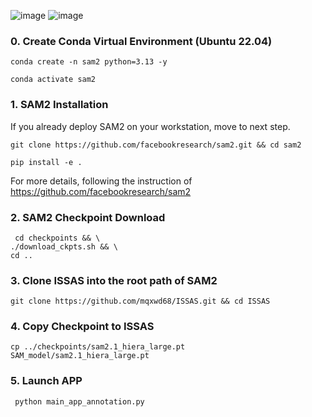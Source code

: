 ![image](https://github.com/user-attachments/assets/5ca59498-8f75-469c-8546-c9b20f9593ea)
![image](https://github.com/user-attachments/assets/08617ad9-b9a4-49e2-90fc-3429ac60f9b2)

### **0.  Create Conda Virtual Environment (Ubuntu 22.04)**
```
conda create -n sam2 python=3.13 -y

conda activate sam2
```


### **1.  SAM2 Installation**

If you already deploy SAM2 on your workstation, move to next step.
```
git clone https://github.com/facebookresearch/sam2.git && cd sam2

pip install -e .
```

For more details, following the instruction of https://github.com/facebookresearch/sam2

### **2.  SAM2 Checkpoint Download**
```
 cd checkpoints && \
./download_ckpts.sh && \
cd ..
```

### **3.  Clone ISSAS into the root path of SAM2**
```
git clone https://github.com/mqxwd68/ISSAS.git && cd ISSAS
```
### **4.  Copy Checkpoint to ISSAS**
```
cp ../checkpoints/sam2.1_hiera_large.pt SAM_model/sam2.1_hiera_large.pt
```
### **5.  Launch APP**
```
 python main_app_annotation.py 
```
